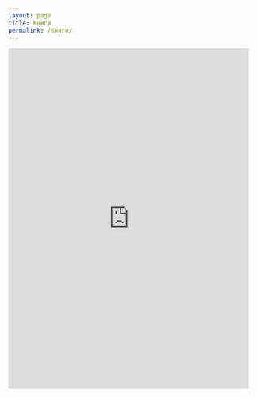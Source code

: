 ```yaml
---
layout: page
title: Книги
permalink: /Книги/
---
```




<iframe width='485' height='686' src='https://share.clip-studio.com/es-es/contents/embed?code=1c6125dd-ef71-4374-90b1-85fb8d2604e7' frameborder='0' allowfullscreen></iframe>
